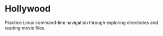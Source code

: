 # Hollywood
Practice Linux command-line navigation through exploring directories and reading movie files.
